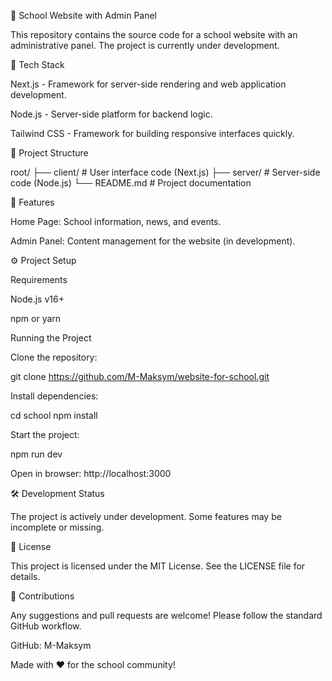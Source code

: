 🏫 School Website with Admin Panel

This repository contains the source code for a school website with an administrative panel. The project is currently under development.

🚀 Tech Stack

Next.js - Framework for server-side rendering and web application development.

Node.js - Server-side platform for backend logic.

Tailwind CSS - Framework for building responsive interfaces quickly.

📂 Project Structure

root/
├── client/      # User interface code (Next.js)
├── server/       # Server-side code (Node.js)
└── README.md      # Project documentation

📌 Features

Home Page: School information, news, and events.

Admin Panel: Content management for the website (in development).

⚙️ Project Setup

Requirements

Node.js v16+

npm or yarn

Running the Project

Clone the repository:

git clone https://github.com/M-Maksym/website-for-school.git

Install dependencies:

cd school
npm install

Start the project:

npm run dev

Open in browser: http://localhost:3000

🛠️ Development Status

The project is actively under development. Some features may be incomplete or missing.

📄 License

This project is licensed under the MIT License. See the LICENSE file for details.

🤝 Contributions

Any suggestions and pull requests are welcome! Please follow the standard GitHub workflow.

GitHub: M-Maksym

Made with ❤️ for the school community!

